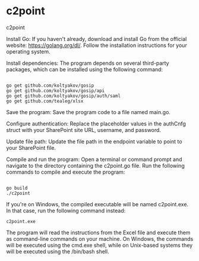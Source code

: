 # c2point
c2point

Install Go: If you haven't already, download and install Go from the official website: https://golang.org/dl/. Follow the installation instructions for your operating system.

Install dependencies: The program depends on several third-party packages, which can be installed using the following command:


```

go get github.com/koltyakov/gosip
go get github.com/koltyakov/gosip/api
go get github.com/koltyakov/gosip/auth/saml
go get github.com/tealeg/xlsx

```

Save the program: Save the program code to a file named main.go.

Configure authentication: Replace the placeholder values in the authCnfg struct with your SharePoint site URL, username, and password.

Update file path: Update the file path in the endpoint variable to point to your SharePoint file.

Compile and run the program: Open a terminal or command prompt and navigate to the directory containing the c2point.go file. Run the following commands to compile and execute the program:

```

go build
./c2point

```

If you're on Windows, the compiled executable will be named c2point.exe. In that case, run the following command instead:

```
c2point.exe
```

The program will read the instructions from the Excel file and execute them as command-line commands on your machine. On Windows, the commands will be executed using the cmd.exe shell, while on Unix-based systems they will be executed using the /bin/bash shell.
